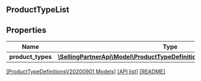 ## ProductTypeList

## Properties

Name | Type | Description | Notes
------------ | ------------- | ------------- | -------------
**product_types** | [**\SellingPartnerApi\Model\ProductTypeDefinitionsV20200901\ProductType[]**](ProductType.md) |  |

[[ProductTypeDefinitionsV20200901 Models]](../) [[API list]](../../Api) [[README]](../../../README.md)
